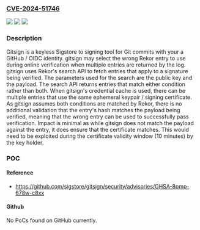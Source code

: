 ### [CVE-2024-51746](https://cve.mitre.org/cgi-bin/cvename.cgi?name=CVE-2024-51746)
![](https://img.shields.io/static/v1?label=Product&message=gitsign&color=blue)
![](https://img.shields.io/static/v1?label=Version&message=%3D%20%3C%200.11.0%20&color=brighgreen)
![](https://img.shields.io/static/v1?label=Vulnerability&message=CWE-706%3A%20Use%20of%20Incorrectly-Resolved%20Name%20or%20Reference&color=brighgreen)

### Description

Gitsign is a keyless Sigstore to signing tool for Git commits with your a GitHub / OIDC identity. gitsign may select the wrong Rekor entry to use during online verification when multiple entries are returned by the log. gitsign uses Rekor's search API to fetch entries that apply to a signature being verified. The parameters used for the search are the public key and the payload. The search API returns entries that match either condition rather than both. When gitsign's credential cache is used, there can be multiple entries that use the same ephemeral keypair / signing certificate. As gitsign assumes both conditions are matched by Rekor, there is no additional validation that the entry's hash matches the payload being verified, meaning that the wrong entry can be used to successfully pass verification. Impact is minimal as while gitsign does not match the payload against the entry, it does ensure that the certificate matches. This would need to be exploited during the certificate validity window (10 minutes) by the key holder.

### POC

#### Reference
- https://github.com/sigstore/gitsign/security/advisories/GHSA-8pmp-678w-c8xx

#### Github
No PoCs found on GitHub currently.

